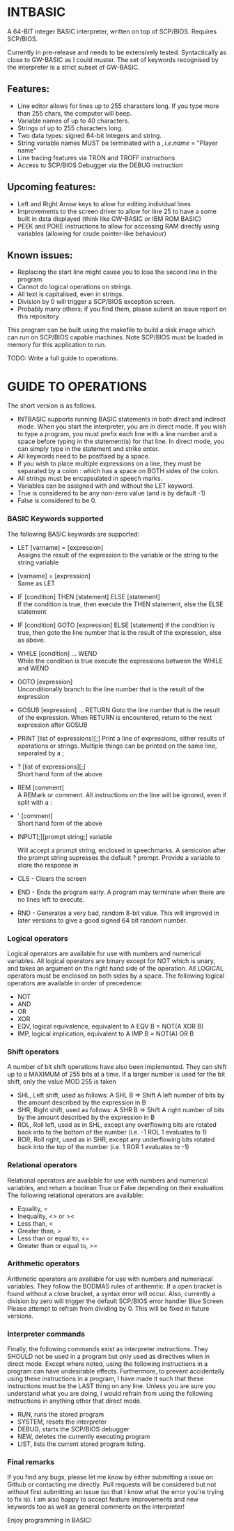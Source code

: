 # INTBASIC

A 64-BIT integer BASIC interpreter, written on top of SCP/BIOS. Requires SCP/BIOS.

Currently in pre-release and needs to be extensively tested. Syntactically as close to GW-BASIC as I could muster. 
The set of keywords recognised by the interpreter is a strict subset of GW-BASIC.

## Features:
- Line editor allows for lines up to 255 characters long. If you type more than 255 chars, the computer will beep.
- Variable names of up to 40 characters.
- Strings of up to 255 characters long.
- Two data types: signed 64-bit integers and string.
- String variable names MUST be terminated with a $, i.e. name$ = "Player name"
- Line tracing features via TRON and TROFF instructions
- Access to SCP/BIOS Debugger via the DEBUG instruction


## Upcoming features:
- Left and Right Arrow keys to allow for editing individual lines
- Improvements to the screen driver to allow for line 25 to have a some built in data displayed (think like GW-BASIC or IBM ROM BASIC)
- PEEK and POKE instructions to allow for accessing RAM directly using variables (allowing for crude pointer-like behaviour)


## Known issues:
- Replacing the start line might cause you to lose the second line in the program.
- Cannot do logical operations on strings.
- All text is capitalised, even in strings.
- Division by 0 will trigger a SCP/BIOS exception screen.
- Probably many others; if you find them, please submit an issue report on this repository


This program can be built using the makefile to build a disk image which can run on SCP/BIOS capable machines.
Note SCP/BIOS must be loaded in memory for this application to run.

TODO: Write a full guide to operations.
# GUIDE TO OPERATIONS
The short version is as follows. 
- INTBASIC supports running BASIC statements in both direct and indirect mode. 
   When you start the interpreter, you are in direct mode.
   If you wish to type a program, you must prefix each line with a line number and a space before typing in the statement(s) for that line. 
   In direct mode, you can simply type in the statement and strike enter.
- All keywords need to be postfixed by a space. 
- If you wish to place multiple expressions on a line, they must be separated by a colon : which has a space on BOTH sides of the colon.
- All strings must be encapsulated in speech marks.
- Variables can be assigned with and without the LET keyword.
- True is considered to be any non-zero value (and is by default -1)
- False is considered to be 0.

### BASIC Keywords supported
The following BASIC keywords are supported:

- LET [varname] = [expression]  
    Assigns the result of the expression to the variable or the string to the string variable
- [varname] = [expression]  
    Same as LET
- IF [condition] THEN [statement] ELSE [statement]  
    If the condition is true, then execute the THEN statement, else the ELSE statement
- IF [condition] GOTO [expression] ELSE [statement] 
    If the condition is true, then goto the line number that is the result of the expression, else as above.
- WHILE [condition] ... WEND  
    While the condition is true execute the expressions between the WHILE and WEND
- GOTO [expression]           
    Unconditionally branch to the line number that is the result of the expression
- GOSUB [expression] ... RETURN 
    Goto the line number that is the result of the expression. When RETURN is encountered, return to the next expression after GOSUB
- PRINT [list of expressions][;] 
    Print a line of expressions, either results of operations or strings. Multiple things can be printed on the same line, separated by a ;
- ? [list of expressions][;]     
    Short hand form of the above
- REM [comment]   
    A REMark or comment. All instructions on the line will be ignored, even if split with a :
- ' [comment]    
    Short hand form of the above
- INPUT[;][prompt string;] variable

    Will accept a prompt string, enclosed in speechmarks. A semicolon after the prompt string supresses the default ? prompt. 
    Provide a variable to store the response in
- CLS  - Clears the screen
- END  - Ends the program early. A program may terminate when there are no lines left to execute.
- RND  - Generates a very bad, random 8-bit value. This will improved in later versions to give a good signed 64 bit random number.

### Logical operators
Logical operators are available for use with numbers and numerical variables. All logical operators are binary except for NOT which is unary, and takes
an argument on the right hand side of the operation. All LOGICAL operators must be enclosed on both sides by a space.
The following logical operators are available in order of precedence:
- NOT
- AND
- OR
- XOR
- EQV, logical equivalence, equivalent to A EQV B = NOT(A XOR B)
- IMP, logical implication, equivalent to A IMP B = NOT(A) OR B

### Shift operators

A number of bit shift operations have also been implemented. They can shift up to a MAXIMUM of 255 bits at a time. 
If a larger number is used for the bit shift, only the value MOD 255 is taken
- SHL, Left shift, used as follows: A SHL B => Shift A left number of bits by the amount described by the expression in B
- SHR, Right shift, used as follows: A SHR B => Shift A right number of bits by the amount described by the expression in B
- ROL, Roll left, used as in SHL, except any overflowing bits are rotated back into to the bottom of the number (i.e. -1 ROL 1 evaluates to 1)
- ROR, Roll right, used as in SHR, except any underflowing bits rotated back into the top of the number (i.e. 1 ROR 1 evaluates to -1)

### Relational operators

Relational operators are available for use with numbers and numerical variables, and return a boolean True or False depending on their evaluation.
The following relational operators are available:
- Equality, =
- Inequality, <> or ><
- Less than, <
- Greater than, >
- Less than or equal to, <=
- Greater than or equal to, >=

### Arithmetic operators

Arithmetic operators are available for use with numbers and numeriacal variables. They follow the BODMAS rules of arithemtic. 
If a open bracket is found without a close bracket, a syntax error will occur.
Also, currently a division by zero will trigger the default SCP/BIOS error handler Blue Screen. Please attempt to refrain from dividing by 0.
This will be fixed in future versions.

### Interpreter commands

Finally, the following commands exist as interpreter instructions. They SHOULD not be used in a program but only used as directives when in direct mode.
Except where noted, using the following instructions in a program can have undesirable effects. Furthermore, to prevent accidentally using these 
instructions in a program, I have made it such that these instructions must be the LAST thing on any line. Unless you are sure you understand what you
are doing, I would refrain from using the following instructions in anything other that direct mode.

- RUN, runs the stored program
- SYSTEM, resets the interpreter
- DEBUG, starts the SCP/BIOS debugger
- NEW, deletes the currently executing program
- LIST, lists the current stored program listing.


### Final remarks
If you find any bugs, please let me know by either submitting a issue on Github or contacting me directly. 
Pull requests will be considered but not without first submitting an issue (so that I know what the error you're trying to fix is).
I am also happy to accept feature improvements and new keywords too as well as general comments on the interpreter!

Enjoy programming in BASIC!






